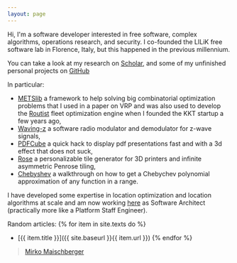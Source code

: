 ```yaml
---
layout: page
---
```


Hi,
I'm a software developer interested in free software, complex algorithms, operations research, and security. I co-founded the LILiK free software lab in Florence, Italy, but this happened in the previous millennium.

You can take a look at my research on [Scholar](https://scholar.google.de/citations?user=rc-liiQAAAAJ&hl=en), and some of my unfinished personal projects on [GitHub](https://github.com/baol)

In particular:
- [METSlib](https://github.com/coin-or/metslib) a framework to help solving big combinatorial optimization problems that I used in a paper on VRP and was also used to develop the [Routist](http://www.routist.com) fleet optimization engine when I founded the KKT startup a few years ago, 
- [Waving-z](https://github.com/baol/waving-z) a software radio modulator and demodulator for z-wave signals,
- [PDFCube](https://github.com/baol/pdfcube) a quick hack to display pdf presentations fast and with a 3d effect that does not suck,
- [Rose](https://github.com/baol/rose) a personalizable tile generator for 3D printers and infinite asymmetric Penrose tiling,
- [Chebyshev](https://github.com/baol/chebyshev) a walkthrough on how to get a Chebychev polynomial approximation of any function in a range.

I have developed some expertise in location optimization and location algorithms at scale and am now working [here](http://here.com) as Software Architect (practically more like a Platform Staff Engineer).

Random articles:
{% for item in site.texts do %}
  * [{{ item.title }}]({{ site.baseurl }}{{ item.url }})
{% endfor %}

> [Mirko Maischberger](https://www.linkedin.com/in/maischberger)
